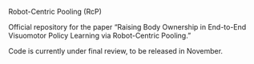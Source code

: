 Robot-Centric Pooling (RcP)

Official repository for the paper “Raising Body Ownership in End-to-End Visuomotor Policy Learning via Robot-Centric Pooling.”

Code is currently under final review, to be released in November.
